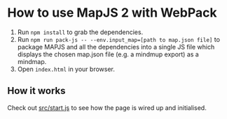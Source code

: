 # How to use MapJS 2 with WebPack

1. Run `npm install` to grab the dependencies.
2. Run `npm run pack-js -- --env.input_map=[path to map.json file]` to package MAPJS and all the dependencies into a single JS file which displays the chosen map.json file (e.g. a mindmup export) as a mindmap.
3. Open `index.html` in your browser.

## How it works

Check out [src/start.js](src/start.js) to see how the page is wired up and initialised.
